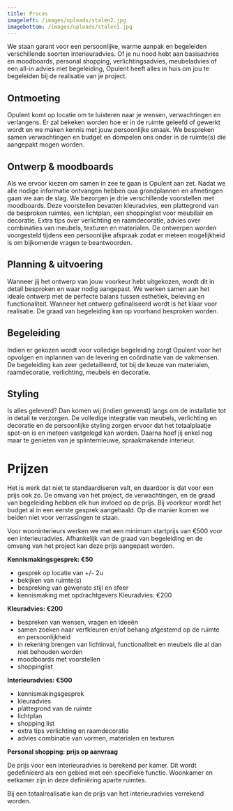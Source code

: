 ```yaml
---
title: Proces
imageleft: /images/uploads/stalen2.jpg
imagebottom: /images/uploads/stalen1.jpg
---
```

<!--StartFragment-->

We staan garant voor een persoonlijke, warme aanpak en begeleiden verschillende soorten interieuradvies. Of je nu nood hebt aan basisadvies en moodboards, personal shopping, verlichtingsadvies, meubeladvies of een all-in advies met begeleiding, Opulent heeft alles in huis om jou te begeleiden bij de realisatie van je project.

## Ontmoeting

Opulent komt op locatie om te luisteren naar je wensen, verwachtingen en verlangens. Er zal bekeken worden hoe er in de ruimte geleefd of gewerkt wordt en we maken kennis met jouw persoonlijke smaak. We bespreken samen verwachtingen en budget en dompelen ons onder in de ruimte(s) die aangepakt mogen worden.

## Ontwerp & moodboards

Als we ervoor kiezen om samen in zee te gaan is Opulent aan zet. Nadat we alle nodige informatie ontvangen hebben qua grondplannen en afmetingen gaan we aan de slag. We bezorgen je drie verschillende voorstellen met moodboards. Deze voorstellen bevatten kleuradvies, een plattegrond van de besproken ruimtes, een lichtplan, een shoppinglist voor meubilair en decoratie. Extra tips over verlichting en raamdecoratie, advies over combinaties van meubels, texturen en materialen. De ontwerpen worden voorgesteld tijdens een persoonlijke afspraak zodat er meteen mogelijkheid is om bijkomende vragen te beantwoorden.

## Planning & uitvoering

Wanneer jij het ontwerp van jouw voorkeur hebt uitgekozen, wordt dit in detail besproken en waar nodig aangepast. We werken samen aan het ideale ontwerp met de perfecte balans tussen esthetiek, beleving en functionaliteit. Wanneer het ontwerp gefinaliseerd wordt is het klaar voor realisatie. De graad van begeleiding kan op voorhand besproken worden.

## Begeleiding

Indien er gekozen wordt voor volledige begeleiding zorgt Opulent voor het opvolgen en inplannen van de levering en coördinatie van de vakmensen. De begeleiding kan zeer gedetailleerd, tot bij de keuze van materialen, raamdecoratie, verlichting, meubels en decoratie.

## Styling

Is alles geleverd? Dan komen wij (indien gewenst) langs om de installatie tot in detail te verzorgen. De volledige integratie van meubels, verlichting en decoratie en de persoonlijke styling zorgen ervoor dat het totaalplaatje spot-on is en meteen vastgelegd kan worden. Daarna hoef jij enkel nog maar te genieten van je splinternieuwe, spraakmakende interieur.

# P﻿rijzen

Het is werk dat niet te standaardiseren valt, en daardoor is dat voor een prijs ook zo. De omvang van het project, de verwachtingen, en de graad van begeleiding hebben elk hun invloed op de prijs. Bij voorkeur wordt het budget al in een eerste gesprek aangehaald. Op die manier komen we beiden niet voor verrassingen te staan. 

Voor wooninterieurs werken we met een minimum startprijs van €500 voor een interieuradvies. Afhankelijk van de graad van begeleiding en de omvang van het project kan deze prijs aangepast worden.  





**Kennismakingsgesprek: €50**

* gesprek op locatie van +/- 2u
* bekijken van ruimte(s)
* bespreking van gewenste stijl en sfeer
* kennismaking met opdrachtgevers Kleuradvies: €200





**Kleuradvies: €200**

* bespreken van wensen, vragen en ideeën
* samen zoeken naar verfkleuren en/of behang afgestemd op de ruimte en persoonlijkheid
* in rekening brengen van lichtinval, functionaliteit en meubels die al dan niet behouden worden
* moodboards met voorstellen
* shoppinglist





**Interieuradvies: €500**

* kennismakingsgesprek
* kleuradvies
* plattegrond van de ruimte
* lichtplan
* shopping list
* extra tips verlichting en raamdecoratie
* advies combinatie van vormen, materialen en texturen





**Personal shopping: prijs op aanvraag**





De prijs voor een interieuradvies is berekend per kamer. Dit wordt gedefinieerd als een gebied met een specifieke functie. Woonkamer en eetkamer zijn in deze definiëring aparte ruimtes.

Bij een totaalrealisatie kan de prijs van het interieuradvies verrekend worden.

<!--EndFragment-->
